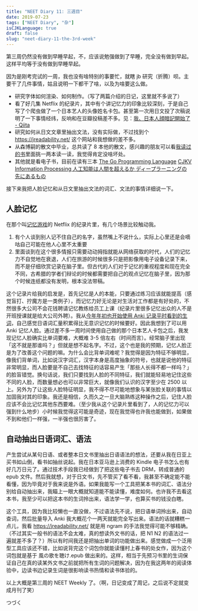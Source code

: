 ```yaml
---
title: "NEET Diary 11: 三週目"
date: 2019-07-23
tags: ["NEET Diary", "杂"]
isCJKLanguage: true
draft: false
slug: "neet-diary-11-the-3rd-week"
---
```


第三周仍然没有做到早睡早起，不，应该说勉强做到了早睡，完全没有做到早起。这样平均等于没有做到早睡早起。

因为是刚考完试的一周，我也没有啥特别的事要忙，就瞎 jb 研究（折腾）呗。主要干了几件事情，姑且说明一下都干了啥，以及为啥要这么做。

<!--more-->

- 研究字体如何渲染、如何制作。（写了两篇介绍的日记，这里就不多说了）
- 看了好几集 Netflix 的纪录片，其中有个讲记忆力的印象比较深刻，于是自己写了个爬虫做了一个日本艺人的头像姓名卡包。甚至第一次用日文投了次稿说明了一下事情经纬，反响和在豆瓣投稿差不多。见：[我、日本人顔暗記開始了 - Qiita](https://qiita.com/gimo/items/a1f5be8a7e6da03a9b49)
- 研究如何从日文文章里抽出文法，没有实际做，不过找到个 https://jreadability.net/ 这个网站和我想做的差不多。
- 从森博嗣的散文中毕业，总共读了 8 本他的散文，感兴趣的朋友可以看[我读过的书](https://book.douban.com/people/masakichi/collect)里面挑一两本读一读，我觉得肯定没啥坏处。 
- 其他就是看电子书，目前在读有三本 [The Go Programming Language](https://book.douban.com/subject/26337545/)  [CJKV Information Processing ](https://book.douban.com/subject/3404546/) [人工知能は人間を超えるか ディープラーニングの先にあるもの](https://book.douban.com/subject/26835618/) 

接下来我把人脸记忆和从日文里抽出文法的词汇、文法的事情详细说一下。

## 人脸记忆

在那个叫[记忆游戏](https://movie.douban.com/subject/34445074/)的 Netflix 的纪录片里，有几个场景比较触动我。
  1. 有个人谈到别人记不住自己的名字，虽然嘴上不说什么，实际上心里还是会嘀咕自己可能在他人心里不太重要
  2. 里面谈到在这个很多情报只需要动动拇指就能从网络获取的时代，人们的记忆力不自觉地在衰退，人们在旅游的时候很多只是把影像用电子设备记录下来，而不是仔细欣赏记录在脑子里。但古代的人们对于记忆的重视程度和现在完全不同，古希腊的学者们辩论的时候都需要把自己的观点记忆在脑子里，因为那个时候连纸都没有发明，根本没法带稿。

这个记录片给我的启发是，首先记忆是人的本能，只要通过练习应该就能提高（感觉盲打、拧魔方是一类例子），而记忆力好无论是对生活对工作都是有好处的，不然很多大公司不会花钱聘请记忆教练给员工上课（纪录片里很多记忆出众的人不是开班授课就是给大公司外聘）。我从[今年年初也开始使用 Anki 记录平时看到的生词](https://www.douban.com/note/710650412/)，自己感觉日语词汇量积累得比无意识记忆的时候要好。因此我想到了可以用 Anki 记忆人脸。通过差不多一周时间使用自己做的那个日本艺人卡包之后，我发现记忆人脸确实比单词要难，大概难 3-5 倍左右（时间而言）。经常脑子里出现「这不就是那谁吗？」但就是想不起名字。不过，这个也是我的预期，记忆人脸正是为了改善这个问题的嘛。为什么会比背单词难呢？我觉得是因为特征不够明显，像我们背单词，比如说汉字词汇，汉字本身是高度抽象的符号，也就是说他的特征非常明显，而人脸要是不自己去找特征的话容易产生「那些人长得不都一样吗？」的脸盲错觉。换句话说，我们只要找到人脸的不同特征，我们就能轻易地记住这些不同的人脸，而数量想必也可以非常巨大，就像我们认识的汉字至少在 2500 以上。另外为了让这些人脸特征明显，我不得不尽可能地想象与某张脸关联的事情以加固我对其的印象。我还是相信，久而久之一旦大脑熟练这种操作之后，记住人脸应该不会比记忆其他东西要难。（至少我从这个记录片里看到了，人的记忆力可以强到什么地步）小时候我觉得这可能是奇迹，现在我觉得也许我也能做到，如果做不到和他们一样强，一半强也很厉害了。

## 自动抽出日语词汇、语法

产生尝试从某句日语、或者整本日文书里抽出日语语法的想法，还要从我在日亚上买书如山倒，看书如抽丝说起。我在日本亚马逊上消费的 Kindle 电子书怎么也有好几万日元了。通过技术手段我已经做到了把这些电子书去 DRM，转成普通的 epub 文件。然后我就想，对于日文书，先不管买了看不看，我甚至不确定能不能看懂，因为毕竟对于我来说是外语。如果我能写一个工具把某本书的词汇、语法分别给自动抽出来，我瞄上一眼大概就知道能不能读懂，难度如何。也许我不去看这本书，我至少可以把这本书的生词拎出来，语法学一学，也算买书的钱没白瞎。

这个工具，因为我比较懒也一直没做，不过语法先不说，把日语单词拎出来，自动查词，然后批量导入 Anki 我大概花个一两天就能完全写出来。语法的话就糟糕一点儿，我看 https://jreadability.net/ 就是用 ngram 的手法我觉得可能不够精确。（不过其实一般书的语法不会太难，真的想读外文书的话，把 N1 N2 的语法过一遍就差不多了？）所以有时间我还是把抽出单词的功能做出来。感觉做成一个泛用型工具应该还不错，比如说背完这个词包你就能读懂村上春书的处女作，因为这个词包就是基于 風の歌を聴け.epub 做出来的。这样，相当于先预习书里的生词保证自己在真的读某外文书之前就把所有生词的问题解决，因为在我这两年的阅读体验中，边读书边记录生词是很影响读书热情和读书体验的。

以上大概是第三周的 NEET Weekly 了。（啊，日记变成了周记，之后说不定就变成月刊了笑）

つづく
